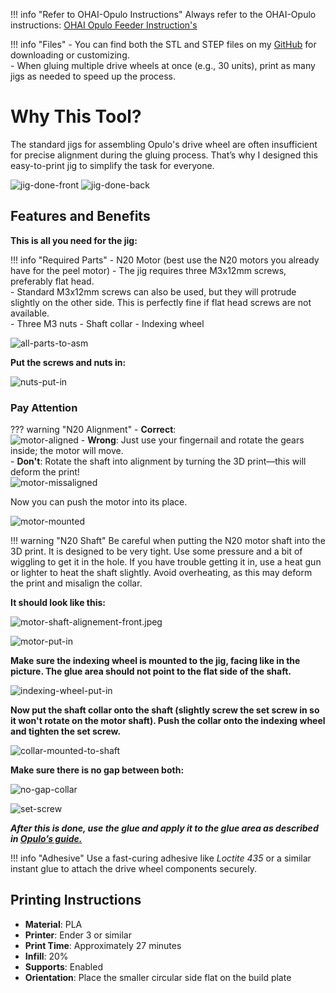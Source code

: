 !!! info "Refer to OHAI-Opulo Instructions"
    Always refer to the OHAI-Opulo instructions: [OHAI Opulo Feeder Instruction's](https://ohai.opulo.io/feeder8/indexing-wheel/#glue-shaft-collar-asm-and-drive-wheel-together)

!!! info "Files"
    - You can find both the STL and STEP files on my [GitHub](https://github.com/Technolitix/shaft-aligment-jig.git) for downloading or customizing.  
    - When gluing multiple drive wheels at once (e.g., 30 units), print as many jigs as needed to speed up the process.

# Why This Tool?

The standard jigs for assembling Opulo's drive wheel are often insufficient for precise alignment during the gluing process. That’s why I designed this easy-to-print jig to simplify the task for everyone.

![jig-done-front](docs\images\shaft-aligment-jig\jig-done-front.jpeg)
![jig-done-back](images\shaft-aligment-jig\jig-done-back.jpeg)

## Features and Benefits

**This is all you need for the jig:**

!!! info "Required Parts"
    - N20 Motor (best use the N20 motors you already have for the peel motor)
    - The jig requires three M3x12mm screws, preferably flat head.  
    - Standard M3x12mm screws can also be used, but they will protrude slightly on the other side. This is perfectly fine if flat head screws are not available.  
    - Three M3 nuts
    - Shaft collar
    - Indexing wheel

![all-parts-to-asm](images\shaft-aligment-jig\all-parts-to-asm.jpeg)

**Put the screws and nuts in:**

![nuts-put-in](images\shaft-aligment-jig\nuts-put-in.jpeg)

### Pay Attention

??? warning "N20 Alignment"
    - **Correct**:  
    ![motor-aligned](images\shaft-aligment-jig\motor-aligned.jpeg)
    - **Wrong**: Just use your fingernail and rotate the gears inside; the motor will move.  
    - **Don't**: Rotate the shaft into alignment by turning the 3D print—this will deform the print!  
    ![motor-missaligned](images\shaft-aligment-jig\motor-missaligned.jpeg)

Now you can push the motor into its place.

![motor-mounted](images\shaft-aligment-jig\motor-mounted.jpeg)

!!! warning "N20 Shaft"
    Be careful when putting the N20 motor shaft into the 3D print. It is designed to be very tight. Use some pressure and a bit of wiggling to get it in the hole. If you have trouble getting it in, use a heat gun or lighter to heat the shaft slightly. Avoid overheating, as this may deform the print and misalign the collar.

**It should look like this:**

![motor-shaft-alignement-front.jpeg](images\shaft-aligment-jig\motor-shaft-alignement-front.jpeg)

![motor-put-in](images\shaft-aligment-jig\motor-put-in.jpeg)

**Make sure the indexing wheel is mounted to the jig, facing like in the picture. The glue area should not point to the flat side of the shaft.**

![indexing-wheel-put-in](images\shaft-aligment-jig\indexing-wheel-put-in.jpeg)

**Now put the shaft collar onto the shaft (slightly screw the set screw in so it won't rotate on the motor shaft). Push the collar onto the indexing wheel and tighten the set screw.**

![collar-mounted-to-shaft](images\shaft-aligment-jig\collar-mounted-to-shaft.jpeg)

**Make sure there is no gap between both:**

![no-gap-collar](images\shaft-aligment-jig\no-gap-collar.jpeg)

![set-screw](images\shaft-aligment-jig\set-screw.jpeg)

***After this is done, use the glue and apply it to the glue area as described in [Opulo’s guide.](https://ohai.opulo.io/feeder8/indexing-wheel/#glue-shaft-collar-asm-and-drive-wheel-together)***

!!! info "Adhesive"
    Use a fast-curing adhesive like *Loctite 435* or a similar instant glue to attach the drive wheel components securely.

## Printing Instructions

- **Material**: PLA  
- **Printer**: Ender 3 or similar  
- **Print Time**: Approximately 27 minutes  
- **Infill**: 20%  
- **Supports**: Enabled  
- **Orientation**: Place the smaller circular side flat on the build plate
